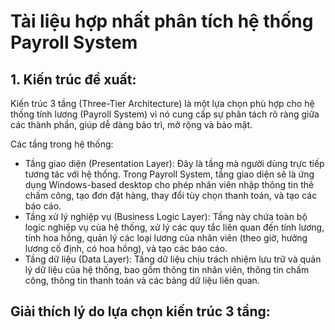 # Tài liệu hợp nhất phân tích hệ thống Payroll System

## 1. Kiến trúc đề xuất:

Kiến trúc 3 tầng (Three-Tier Architecture) là một lựa chọn phù hợp cho hệ thống tính lương (Payroll System) vì nó cung cấp sự phân tách rõ ràng giữa các thành phần, giúp dễ dàng bảo trì, mở rộng và bảo mật.

Các tầng trong hệ thống:
- Tầng giao diện (Presentation Layer): Đây là tầng mà người dùng trực tiếp tương tác với hệ thống. Trong Payroll System, tầng giao diện sẽ là ứng dụng Windows-based desktop cho phép nhân viên nhập thông tin thẻ chấm công, tạo đơn đặt hàng, thay đổi tùy chọn thanh toán, và tạo các báo cáo.
- Tầng xử lý nghiệp vụ (Business Logic Layer): Tầng này chứa toàn bộ logic nghiệp vụ của hệ thống, xử lý các quy tắc liên quan đến tính lương, tính hoa hồng, quản lý các loại lương của nhân viên (theo giờ, hưởng lương cố định, có hoa hồng), và tạo các báo cáo.
- Tầng dữ liệu (Data Layer): Tầng dữ liệu chịu trách nhiệm lưu trữ và quản lý dữ liệu của hệ thống, bao gồm thông tin nhân viên, thông tin chấm công, thông tin thanh toán và các bảng dữ liệu liên quan.

Giải thích lý do lựa chọn kiến trúc 3 tầng:
- 

